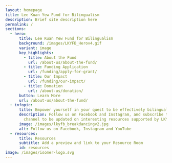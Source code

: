 ```yaml
---
layout: homepage
title: Lee Kuan Yew Fund for Bilingualism
description: Brief site description here
permalink: /
sections:
  - hero:
      title: Lee Kuan Yew Fund for Bilingualism
      background: /images/LKYFB_Herov4.gif
      variant: image
      key_highlights:
        - title: About the Fund
          url: /about-us/about-the-fund/
        - title: Funding Application
          url: /funding/apply-for-grant/
        - title: Our Impact
          url: /funding/our-impact/
        - title: Donation
          url: /about-us/donation/
      button: Learn More
      url: /about-us/about-the-fund/
  - infopic:
      title: Empower yourself in your quest to be effectively bilingual!
      description: Follow us on Facebook and Instagram, and subscribe to our YouTube
        channel to be updated on interesting resources supported by LKYFB.
      image: /images/lkyfb_breakdancingv2.jpg
      alt: Follow us on Facebook, Instagram and YouTube
  - resources:
      title: Resources
      subtitle: Add a preview and link to your Resource Room
      id: resources
image: /images/isomer-logo.svg
---
```

